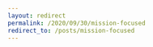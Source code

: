 ```yaml
---
layout: redirect
permalink: /2020/09/30/mission-focused
redirect_to: /posts/mission-focused
---
```

